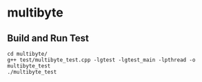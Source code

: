 multibyte
=========

Build and Run Test
------------------
    cd multibyte/
    g++ test/multibyte_test.cpp -lgtest -lgtest_main -lpthread -o multibyte_test
    ./multibyte_test